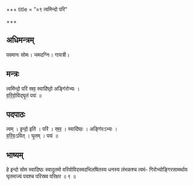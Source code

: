 +++
title = "०९ त्वमिन्दो परि"

+++
## अधिमन्त्रम्
पवमानः सोमः। जमदग्निः। गायत्री।

## मन्त्रः
त्वमि॑न्दो॒ परि॑ स्रव॒ स्वादि॑ष्ठो॒ अङ्गि॑रोभ्यः ।  
व॒रि॒वो॒विद्घृ॒तं पयः॑ ॥

## पदपाठः
त्वम् । इ॒न्दो॒ इति॑ । परि॑ । स्र॒व॒ । स्वादि॑ष्ठः । अङ्गि॑रःऽभ्यः ।  
व॒रि॒वः॒ऽवित् । घृ॒तम् । पयः॑ ॥

## भाष्यम्
हे इन्दो सोम स्वादिष्ठः स्वादुतमो वरिवोविदस्मदभिलषितस्य धनस्य लंभकश्च त्वमं- गिरोभ्योङ्गिरसामर्थाय घृतमाज्यं पयश्च परिस्रव परिक्षर ॥ ९ ॥